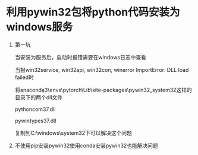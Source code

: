 # 利用pywin32包将python代码安装为windows服务

1. 第一坑

   当安装为服务后，启动时报错需要在windows日志中查看

   当报win32service, win32api, win32con, winerror ImportError: DLL load failed时

   将anaconda3\envs\pytorch\Lib\site-packages\pywin32_system32这样的目录下的两个dll文件

   pythoncom37.dll

   pywintypes37.dll

   复制到C:\windows\system32下可以解决这个问题
   
2. 不使用pip安装pywin32使用conda安装pywin32也能解决问题